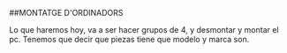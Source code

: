 
##MONTATGE D'ORDINADORS

Lo que haremos hoy, va a ser hacer grupos de 4, y desmontar y montar el pc. Tenemos que decir que piezas tiene que modelo y marca son.
  

  
  
  
  
  
  
  
  
  
  
  
 

